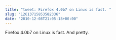 ```yaml
---
title: "tweet: Firefox 4.0b7 on Linux is fast. "
slug: "12613715853582336"
date: "2010-12-08T21:05:18+00:00"
---
```

Firefox 4.0b7 on Linux is fast. And pretty.